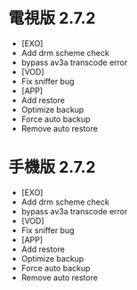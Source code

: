 # 電視版 2.7.2

* [EXO]
* Add drm scheme check
* bypass av3a transcode error
* [VOD]
* Fix sniffer bug
* [APP]
* Add restore
* Optimize backup
* Force auto backup
* Remove auto restore

# 手機版 2.7.2

* [EXO]
* Add drm scheme check
* bypass av3a transcode error
* [VOD]
* Fix sniffer bug
* [APP]
* Add restore
* Optimize backup
* Force auto backup
* Remove auto restore